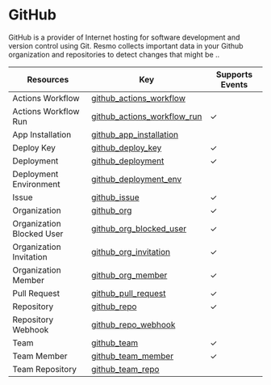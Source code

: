 GitHub
======
GitHub is a provider of Internet hosting for software development and version control using Git. Resmo collects important data in your Github organization and repositories to detect changes that might be ..

| **Resources**             | **Key**                                                             | **Supports Events** |
| ------------------------- | ------------------------------------------------------------------- | ------------------- |
| Actions Workflow          | [github\_actions\_workflow](github\_actions\_workflow.md)           |                     |
| Actions Workflow Run      | [github\_actions\_workflow\_run](github\_actions\_workflow\_run.md) | &check;             |
| App Installation          | [github\_app\_installation](github\_app\_installation.md)           |                     |
| Deploy Key                | [github\_deploy\_key](github\_deploy\_key.md)                       | &check;             |
| Deployment                | [github\_deployment](github\_deployment.md)                         | &check;             |
| Deployment Environment    | [github\_deployment\_env](github\_deployment\_env.md)               |                     |
| Issue                     | [github\_issue](github\_issue.md)                                   | &check;             |
| Organization              | [github\_org](github\_org.md)                                       | &check;             |
| Organization Blocked User | [github\_org\_blocked\_user](github\_org\_blocked\_user.md)         | &check;             |
| Organization Invitation   | [github\_org\_invitation](github\_org\_invitation.md)               | &check;             |
| Organization Member       | [github\_org\_member](github\_org\_member.md)                       | &check;             |
| Pull Request              | [github\_pull\_request](github\_pull\_request.md)                   | &check;             |
| Repository                | [github\_repo](github\_repo.md)                                     | &check;             |
| Repository Webhook        | [github\_repo\_webhook](github\_repo\_webhook.md)                   |                     |
| Team                      | [github\_team](github\_team.md)                                     | &check;             |
| Team Member               | [github\_team\_member](github\_team\_member.md)                     | &check;             |
| Team Repository           | [github\_team\_repo](github\_team\_repo.md)                         |                     |
